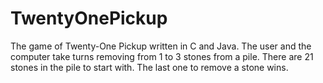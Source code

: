 # TwentyOnePickup
The game of Twenty-One Pickup written in C and Java. The user and the computer take turns removing from 1 to 3 stones from a pile. There are 21 stones in the pile to start with. The last one to remove a stone wins.
